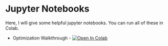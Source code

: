 # Jupyter Notebooks

Here, I will give some helpful jupyter notebooks. You can run all of these in Colab. 

* Optimization Walkthrough -  [![Open In Colab](https://colab.research.google.com/assets/colab-badge.svg)](https://colab.research.google.com/github/diego898/ds5440-fall-2020/blob/master/nbs/Optimization-Walkthrough.ipynb)